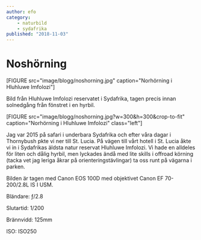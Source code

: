 ```yaml
---
author: efo
category:
    - naturbild
    - sydafrika
published: "2018-11-03"
---
```

Noshörning
==================================

[FIGURE src="image/blogg/noshorning.jpg" caption="Norhörning i Hluhluwe Imfolozi"]

Bild från Hluhluwe Imfolozi reservatet i Sydafrika, tagen precis innan solnedgång från fönstret i en hyrbil.

<!--more-->

[FIGURE src="image/blogg/noshorning.jpg?w=300&h=300&crop-to-fit" caption="Norhörning i Hluhluwe Imfolozi" class="left"]

Jag var 2015 på safari i underbara Sydafrika och efter våra dagar i Thornybush pkte vi ner till St. Lucia. På vägen till vårt hotell i St. Lucia åkte vi in i Sydafrikas äldsta natur reservat Hluhluwe Imfolozi. Vi hade en alldeles för liten och dålig hyrbil, men lyckades ändå med lite skills i offroad körning (tacka vet jag leriga åkrar på orienteringstävlingar) ta oss runt på vägarna i parken.

Bilden är tagen med Canon EOS 100D med objektivet Canon EF 70-200/2.8L IS I USM.

Bländare: ƒ/2.8

Slutartid: 1/200

Brännvidd: 125mm

ISO: ISO250
